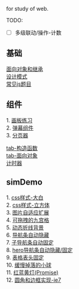 for study of web.   

TODO:   
- [ ] 多级联动/操作-计数  
<!-- 课程展示，产品下单 -->
<!-- 1. [](https://yalhu.github.io/forstudy/) -->
## 基础
[面向对象和继承](https://github.com/Yalhu/forstudy/tree/master/OOP-proto%26Inherit)  
[设计模式](https://github.com/Yalhu/forstudy/tree/master/designModule)  
[常见js题目](https://github.com/Yalhu/forstudy/tree/master/mianshiti)   
## 组件
1\. [画板练习](https://yalhu.github.io/forstudy/boardjs/)   
2\. [弹幕组件](https://yalhu.github.io/forstudy/danmu/)    
3\. [分页器](https://yalhu.github.io/forstudy/component/pagination.html)   

[tab-构造函数](https://yalhu.github.io/forstudy/component/tab-gouzaoFun.html)   
[tab-面向对象](https://yalhu.github.io/forstudy/component/tab-OOP.html)     
[计时器](https://yalhu.github.io/forstudy/component/timer.html)   

## simDemo
1\. [css样式-大白](https://yalhu.github.io/forstudy/simdemo/baymax-animation.html)    
2\. [css样式-立方体](https://yalhu.github.io/forstudy/simdemo/cube-3D.html)     
3\. [图片自适应扩展](https://yalhu.github.io/forstudy/simdemo/img-autoExtend.html)  
4\. [可拖拽的九宫格](https://yalhu.github.io/forstudy/simdemo/9grid-dragable.html)  
5\. [动态折线背景](https://yalhu.github.io/forstudy/simdemo/polygon-joint.html)     
6\. [导航条自动隐藏](https://yalhu.github.io/forstudy/simdemo/nav-autoHide/nav-simple.html)     
7\. [子导航条自动固定](https://yalhu.github.io/forstudy/simdemo/nav-autoHide/nav-subnav.html)   
8\. [hero导航条自动隐藏/固定](https://yalhu.github.io/forstudy/simdemo/nav-autoHide/nav-hero-subnav.html)   
9\.  [表格表头固定](https://yalhu.github.io/forstudy/simdemo/table-fixHead.html)    
10\. [缓慢掉落的小球](https://yalhu.github.io/forstudy/simdemo/dropBall-reqAF.html)  
11\. [红蓝黄灯(Promise)](https://yalhu.github.io/forstudy/simdemo/rgbLight.html)  
12\. [圆角和边框实现-ie7](https://yalhu.github.io/forstudy/simdemo/radius&shadow-ie7.html) 

<!-- 
其它(DIYcomponent)：      
图片炸落，游戏展示卡，3D展示相册，时间轴，      
slidejs，延迟加载，下拉二级导航条，3级城市联动     
自定义日历，雪花效果，别踩白块，打气球，    
 -->
